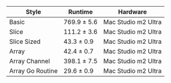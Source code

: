 | Style            | Runtime     | Hardware            |
|------------------|-------------|---------------------|
| Basic            | 769.9 ± 5.6 | Mac Studio m2 Ultra |
| Slice            | 111.2 ± 3.6 | Mac Studio m2 Ultra |
| Slice Sized      | 43.3 ± 0.9  | Mac Studio m2 Ultra |
| Array            | 42.4 ± 0.7  | Mac Studio m2 Ultra |
| Array Channel    | 398.1 ± 7.5 | Mac Studio m2 Ultra |
| Array Go Routine | 29.6 ± 0.9  | Mac Studio m2 Ultra |
